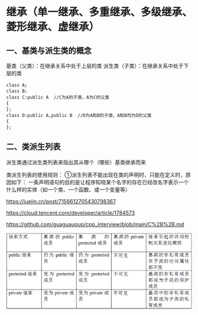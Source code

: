 # 继承（单一继承、多重继承、多级继承、菱形继承、虚继承）

## 一、基类与派生类的概念

基类（父类）：在继承关系中处于上层的类
派生类（子类）：在继承关系中处于下层的类

```
class A;
class B;
class C:public A  //C为A的子类，A为C的父类
{
};
class D:public A,public B  //D为A和B的子类，A和B均为D的父类
{
};
```

## 二、类派生列表

派生类通过派生类列表来指出其从哪个（哪些）基类继承而来

类派生列表的使用规则：
①派生列表不能出现在类的声明时，只能在定义时，原因如下：
一条声明语句的目的是让程序知晓某个名字的存在已经改名字表示一个什么样的实体（如一个类、一个函数、或一个变量等）

https://juejin.cn/post/7156612705430798367

https://cloud.tencent.com/developer/article/1784573

https://github.com/guaguaupup/cpp_interview/blob/main/C%2B%2B.md

![inheritance-access.png](./inheritance-access.png)

